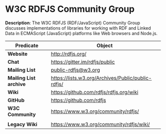 
# W3C RDFJS Community Group

**Description**: The W3C RDFJS (RDF/JavaScript) Community Group discusses implementations of libraries for working with RDF and Linked Data in ECMAScript (JavaScript) platforms like Web browsers and Node.js.

| Predicate | Object |
|-----------|--------|
| **Website** | http://rdfjs.org/
| **Chat** |https://gitter.im/rdfjs/public
| **Mailing List** | public-rdfjs@w3.org
| **Mailing List archive** | https://lists.w3.org/Archives/Public/public-rdfjs/
| **Wiki** | https://github.com/rdfjs/rdfjs.org/wiki
| **GitHub** | https://github.com/rdfjs
| **W3C Community** | https://www.w3.org/community/rdfjs/
| | |
| **Legacy Wiki** | https://www.w3.org/community/rdfjs/wiki/
